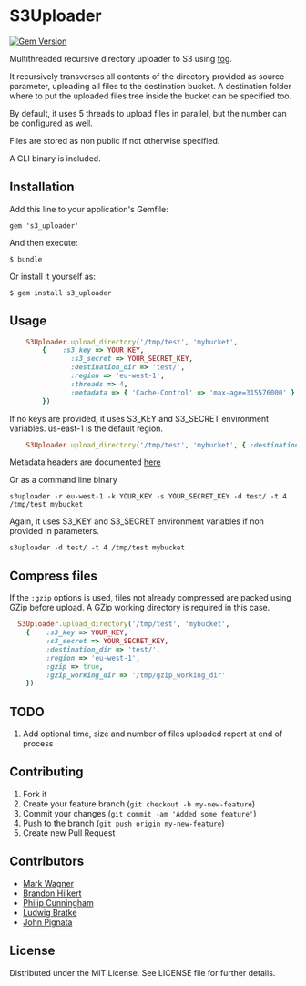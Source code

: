 # S3Uploader

[![Gem Version](https://badge.fury.io/rb/s3_uploader.png)](http://badge.fury.io/rb/s3_uploader)

Multithreaded recursive directory uploader to S3 using [fog](https://github.com/fog/fog).

It recursively transverses all contents of the directory provided as source parameter, uploading all files to the destination bucket.
A destination folder where to put the uploaded files tree inside the bucket can be specified too.

By default, it uses 5 threads to upload files in parallel, but the number can be configured as well.

Files are stored as non public if not otherwise specified.

A CLI binary is included.

## Installation

Add this line to your application's Gemfile:

    gem 's3_uploader'

And then execute:

    $ bundle

Or install it yourself as:

    $ gem install s3_uploader

## Usage

```ruby
	S3Uploader.upload_directory('/tmp/test', 'mybucket',
		{ 	 :s3_key => YOUR_KEY,
			   :s3_secret => YOUR_SECRET_KEY,
			   :destination_dir => 'test/',
			   :region => 'eu-west-1',
			   :threads => 4,
			   :metadata => { 'Cache-Control' => 'max-age=315576000' }
		})
```

If no keys are provided, it uses S3_KEY and S3_SECRET environment variables. us-east-1 is the default region.

```ruby
	S3Uploader.upload_directory('/tmp/test', 'mybucket', { :destination_dir => 'test/', :threads => 4 })
```

Metadata headers are documented [here](http://docs.aws.amazon.com/AmazonS3/latest/API/RESTObjectPUT.html)

Or as a command line binary

	s3uploader -r eu-west-1 -k YOUR_KEY -s YOUR_SECRET_KEY -d test/ -t 4 /tmp/test mybucket

Again, it uses S3_KEY and S3_SECRET environment variables if non provided in parameters.

	s3uploader -d test/ -t 4 /tmp/test mybucket

## Compress files

If the `:gzip` options is used, files not already compressed are packed using GZip before upload. A GZip working
directory is required in this case.

```ruby
  S3Uploader.upload_directory('/tmp/test', 'mybucket',
    {    :s3_key => YOUR_KEY,
         :s3_secret => YOUR_SECRET_KEY,
         :destination_dir => 'test/',
         :region => 'eu-west-1',
         :gzip => true,
         :gzip_working_dir => '/tmp/gzip_working_dir'
    })
```

## TODO

1. Add optional time, size and number of files uploaded report at end of process

## Contributing

1. Fork it
2. Create your feature branch (`git checkout -b my-new-feature`)
3. Commit your changes (`git commit -am 'Added some feature'`)
4. Push to the branch (`git push origin my-new-feature`)
5. Create new Pull Request

## Contributors

* [Mark Wagner](https://github.com/theSociableme)
* [Brandon Hilkert](https://github.com/brandonhilkert)
* [Philip Cunningham](https://github.com/unsymbol)
* [Ludwig Bratke](https://github.com/bratke)
* [John Pignata](https://github.com/jpignata)

## License

Distributed under the MIT License. See LICENSE file for further details.
